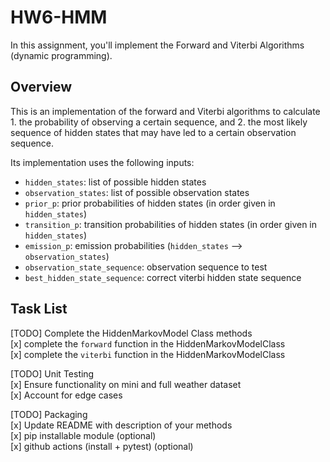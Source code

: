 # HW6-HMM

In this assignment, you'll implement the Forward and Viterbi Algorithms (dynamic programming). 


## Overview 

This is an implementation of the forward and Viterbi algorithms to calculate 1. the probability of observing a certain sequence, and 2. the most likely sequence of hidden states that may have led to a certain observation sequence.

Its implementation uses the following inputs:
* `hidden_states`: list of possible hidden states 
* `observation_states`: list of possible observation states 
* `prior_p`: prior probabilities of hidden states (in order given in `hidden_states`) 
* `transition_p`: transition probabilities of hidden states (in order given in `hidden_states`)
* `emission_p`: emission probabilities (`hidden_states` --> `observation_states`)
* `observation_state_sequence`: observation sequence to test 
* `best_hidden_state_sequence`: correct viterbi hidden state sequence 



## Task List

[TODO] Complete the HiddenMarkovModel Class methods  <br>
  [x] complete the `forward` function in the HiddenMarkovModelClass <br>
  [x] complete the `viterbi` function in the HiddenMarkovModelClass <br>

[TODO] Unit Testing  <br>
  [x] Ensure functionality on mini and full weather dataset <br>
  [x] Account for edge cases 

[TODO] Packaging <br>
  [x] Update README with description of your methods <br>
  [x] pip installable module (optional)<br>
  [x] github actions (install + pytest) (optional)
